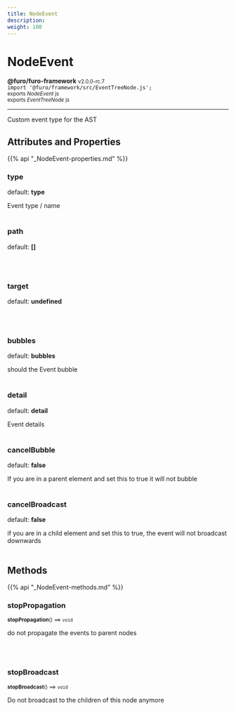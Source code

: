 ```yaml
---
title: NodeEvent
description: 
weight: 100
---
```


# NodeEvent

**@furo/furo-framework** <small>v2.0.0-rc.7</small>
<br>`import '@furo/framework/src/EventTreeNode.js';`<small>
<br>exports *NodeEvent* js
<br>exports *EventTreeNode* js</small>


****

Custom event type for the AST

## Attributes and Properties
{{% api "_NodeEvent-properties.md" %}}





### **type**
default: **type**</small>

Event type / name
<br><br>

### **path**
default: **[]**</small>


<br><br>

### **target**
default: **undefined**</small>


<br><br>

### **bubbles**
default: **bubbles**</small>

should the Event bubble
<br><br>

### **detail**
default: **detail**</small>

Event details
<br><br>

### **cancelBubble**
default: **false**</small>

If you are in a parent element and set this to true it will not bubble
<br><br>

### **cancelBroadcast**
default: **false**</small>

if you are in a child element and set this to true, the event will not broadcast downwards
<br><br>



## Methods
{{% api "_NodeEvent-methods.md" %}}


### **stopPropagation**
<small>**stopPropagation**() ⟹ `void`</small>

do not propagate the events to parent nodes

<br><br>

### **stopBroadcast**
<small>**stopBroadcast**() ⟹ `void`</small>

Do not broadcast to the children of this node anymore

<br><br>







